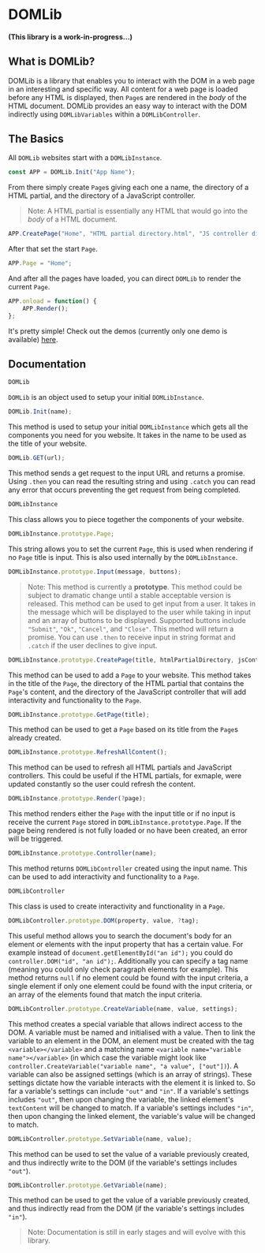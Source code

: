 # DOMLib
#### (This library is a work-in-progress...)

## What is DOMLib?
DOMLib is a library that enables you to interact with the DOM in a web page in an interesting and specific way. All content for a web page is loaded before any HTML is displayed, then `Page`s are rendered in the _body_ of the HTML document. DOMLib provides an easy way to interact with the DOM indirectly using `DOMLibVariables` within a `DOMLibController`.

## The Basics
All `DOMLib` websites start with a `DOMLibInstance`.
```js
const APP = DOMLib.Init("App Name");
```

From there simply create `Page`s giving each one a name, the directory of a HTML partial, and the directory of a JavaScript controller.
> Note: A HTML partial is essentially any HTML that would go into the _body_ of a HTML document.
```js
APP.CreatePage("Home", "HTML partial directory.html", "JS controller directory.js");
```

After that set the start `Page`.
```js
APP.Page = "Home";
```

And after all the pages have loaded, you can direct `DOMLib` to render the current `Page`.
```js
APP.onload = function() {
	APP.Render();
};
```

It's pretty simple! Check out the demos (currently only one demo is available) [here](https://github.com/Matt-DESTROYER/CDN/tree/main/JS/DOMLib/Demos).

## Documentation
```js
DOMLib
```
`DOMLib` is an object used to setup your initial `DOMLibInstance`.

```js
DOMLib.Init(name);
```
This method is used to setup your initial `DOMLibInstance` which gets all the components you need for you website. It takes in the name to be used as the title of your website.

```js
DOMLib.GET(url);
```
This method sends a get request to the input URL and returns a promise. Using `.then` you can read the resulting string and using `.catch` you can read any error that occurs preventing the get request from being completed.

```js
DOMLibInstance
```
This class allows you to piece together the components of your website.

```js
DOMLibInstance.prototype.Page;
```
This string allows you to set the current `Page`, this is used when rendering if no `Page` title is input. This is also used internally by the `DOMLibInstance`.

```js
DOMLibInstance.prototype.Input(message, buttons);
```
> Note: This method is currently a **prototype**. This method could be subject to dramatic change until a stable acceptable version is released.
This method can be used to get input from a user. It takes in the message which will be displayed to the user while taking in input and an array of buttons to be displayed. Supported buttons include `"Submit"`, `"Ok"`, `"Cancel"`, and `"Close"`. This method will return a promise. You can use `.then` to receive input in string format and `.catch` if the user declines to give input.

```js
DOMLibInstance.prototype.CreatePage(title, htmlPartialDirectory, jsControllerDirectory);
```
This method can be used to add a `Page` to your website. This method takes in the title of the `Page`, the directory of the HTML partial that contains the `Page`'s content, and the directory of the JavaScript controller that will add interactivity and functionality to the `Page`.

```js
DOMLibInstance.prototype.GetPage(title);
```
This method can be used to get a `Page` based on its title from the `Page`s already created.

```js
DOMLibInstance.prototype.RefreshAllContent();
```
This method can be used to refresh all HTML partials and JavaScript controllers. This could be useful if the HTML partials, for exmaple, were updated constantly so the user could refresh the content.

```js
DOMLibInstance.prototype.Render(?page);
```
This method renders either the `Page` with the input title or if no input is receive the current `Page` stored in `DOMLibInstance.prototype.Page`. If the page being rendered is not fully loaded or no have been created, an error will be triggered.

```js
DOMLibInstance.prototype.Controller(name);
```
This method returns `DOMLibController` created using the input name. This can be used to add interactivity and functionality to a `Page`.

```js
DOMLibController
```
This class is used to create interactivity and functionality in a `Page`.

```js
DOMLibController.prototype.DOM(property, value, ?tag);
```
This useful method allows you to search the document's body for an element or elements with the input property that has a certain value. For example instead of `document.getElementById("an id");` you could do `controller.DOM("id", "an id");`. Additionally you can specify a tag name (meaning you could only check paragraph elements for example). This method returns `null` if no element could be found with the input criteria, a single element if only one element could be found with the input criteria, or an array of the elements found that match the input criteria.

```js
DOMLibController.prototype.CreateVariable(name, value, settings);
```
This method creates a special variable that allows indirect access to the DOM. A variable must be named and initialised with a value. Then to link the variable to an element in the DOM, an element must be created with the tag `<variable></variable>` and a matching name `<variable name="variable name"></variable>` (in which case the variable might look like `controller.CreateVariable("variable name", "a value", ["out"])`). A variable can also be assigned settings (which is an array of strings). These settings dictate how the variable interacts with the element it is linked to. So far a variable's settings can include `"out"` and `"in"`. If a variable's settings includes `"out"`, then upon changing the variable, the linked element's `textContent` will be changed to match. If a variable's settings includes `"in"`, then upon changing the linked element, the variable's value will be changed to match.

```js
DOMLibController.prototype.SetVariable(name, value);
```
This method can be used to set the value of a variable previously created, and thus indirectly write to the DOM (if the variable's settings includes `"out"`).

```js
DOMLibController.prototype.GetVariable(name);
```
This method can be used to get the value of a variable previously created, and thus indirectly read from the DOM (if the variable's settings includes `"in"`).

> Note: Documentation is still in early stages and will evolve with this library.
